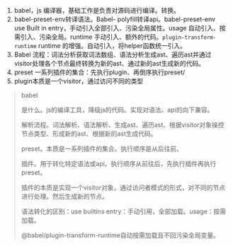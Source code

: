 1. babel，js 编译器，基础工作是负责对源码进行编译。转换。
2. babel-preset-env转译语法。Babel- polyfill转译api。babel-preset-env use Built in entry，手动引入全部引入、污染全局属性。usage 自动引入、按需引入、污染全局。runtime 手动引入、额外的代码。`plugin-transform-runtime` runtime 的增强。自动引入，将helper函数统一引入。
3. Babel 流程：词法分析获取词法数组、语法分析生成ast、遍历ast并通过visitor处理各个节点最终转换为新的ast、通过新的ast生成新的代码。
4. preset 一系列插件的集合：先执行plugin、再倒序执行preset/
5. plugin本质是一个visitor，通过访问不同的类型

> babel
>
> 是什么。js的编译工具，降级js的代码。实现对语法、api的向下兼容。
>
> 解析流程。词法解析、语法解析、生成ast、遍历ast、根据visitor对象操控节点类型、形成新的ast、根据新的ast生成代码。
>
> preset。本质是一系列插件的集合。执行顺序是从后往前。
>
> 插件。用于转化特定语法或api。执行顺序从前往后，先执行插件再执行preset。
>
> 插件的本质是实现一个visitor对象，通过访问者模式的形式，对不同的节点进行处理。然后生成新的节点。
>
> 语法转化的区别：use builtins entry：手动引用，全部加载。usage：按需加载。
>
> @babel/plugin-transform-runtime自动按需加载且不回污染全局变量。